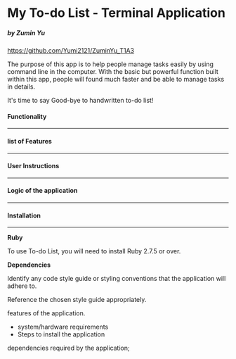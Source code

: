 # My To-do List - Terminal Application
##### by Zumin Yu

https://github.com/Yumi2121/ZuminYu_T1A3

The purpose of this app is to help people manage tasks easily by using command line in the computer. With the basic but powerful function built within this app, people will found much faster and be able to manage tasks in details.

It's time to say Good-bye to handwritten to-do list!

#### Functionality

---





#### list of Features

---





#### User Instructions

---







#### Logic of the application

---







#### Installation

---

**Ruby**

To use To-do List, you will need to install Ruby 2.7.5 or over.

**Dependencies**



Identify any code style guide or styling conventions that the application will adhere to.







Reference the chosen style guide appropriately.





features of the application.

- system/hardware requirements
- Steps to install the application

dependencies required by the application;
